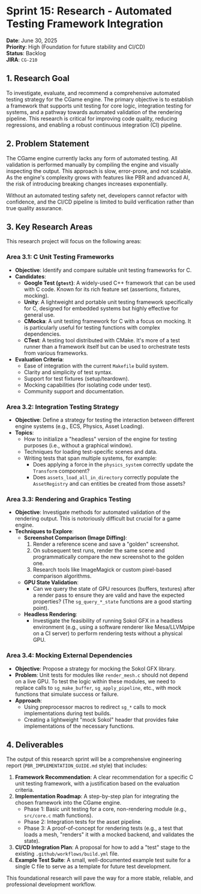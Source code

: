 # Sprint 15: Research - Automated Testing Framework Integration

**Date**: June 30, 2025  
**Priority**: High (Foundation for future stability and CI/CD)  
**Status**: Backlog  
**JIRA**: `CG-210`

## 1. Research Goal

To investigate, evaluate, and recommend a comprehensive automated testing strategy for the CGame engine. The primary objective is to establish a framework that supports unit testing for core logic, integration testing for systems, and a pathway towards automated validation of the rendering pipeline. This research is critical for improving code quality, reducing regressions, and enabling a robust continuous integration (CI) pipeline.

## 2. Problem Statement

The CGame engine currently lacks any form of automated testing. All validation is performed manually by compiling the engine and visually inspecting the output. This approach is slow, error-prone, and not scalable. As the engine's complexity grows with features like PBR and advanced AI, the risk of introducing breaking changes increases exponentially.

Without an automated testing safety net, developers cannot refactor with confidence, and the CI/CD pipeline is limited to build verification rather than true quality assurance.

## 3. Key Research Areas

This research project will focus on the following areas:

### **Area 3.1: C Unit Testing Frameworks**

*   **Objective**: Identify and compare suitable unit testing frameworks for C.
*   **Candidates**:
    *   **Google Test (`gtest`)**: A widely-used C++ framework that can be used with C code. Known for its rich feature set (assertions, fixtures, mocking).
    *   **Unity**: A lightweight and portable unit testing framework specifically for C, designed for embedded systems but highly effective for general use.
    *   **CMocka**: A unit testing framework for C with a focus on mocking. It is particularly useful for testing functions with complex dependencies.
    *   **CTest**: A testing tool distributed with CMake. It's more of a test runner than a framework itself but can be used to orchestrate tests from various frameworks.
*   **Evaluation Criteria**:
    *   Ease of integration with the current `Makefile` build system.
    *   Clarity and simplicity of test syntax.
    *   Support for test fixtures (setup/teardown).
    *   Mocking capabilities (for isolating code under test).
    *   Community support and documentation.

### **Area 3.2: Integration Testing Strategy**

*   **Objective**: Define a strategy for testing the interaction between different engine systems (e.g., ECS, Physics, Asset Loading).
*   **Topics**:
    *   How to initialize a "headless" version of the engine for testing purposes (i.e., without a graphical window).
    *   Techniques for loading test-specific scenes and data.
    *   Writing tests that span multiple systems, for example:
        *   Does applying a force in the `physics_system` correctly update the `Transform` component?
        *   Does `assets_load_all_in_directory` correctly populate the `AssetRegistry` and can entities be created from those assets?

### **Area 3.3: Rendering and Graphics Testing**

*   **Objective**: Investigate methods for automated validation of the rendering output. This is notoriously difficult but crucial for a game engine.
*   **Techniques to Explore**:
    *   **Screenshot Comparison (Image Diffing)**:
        1.  Render a reference scene and save a "golden" screenshot.
        2.  On subsequent test runs, render the same scene and programmatically compare the new screenshot to the golden one.
        3.  Research tools like ImageMagick or custom pixel-based comparison algorithms.
    *   **GPU State Validation**:
        *   Can we query the state of GPU resources (buffers, textures) after a render pass to ensure they are valid and have the expected properties? (The `sg_query_*_state` functions are a good starting point).
    *   **Headless Rendering**:
        *   Investigate the feasibility of running Sokol GFX in a headless environment (e.g., using a software renderer like Mesa/LLVMpipe on a CI server) to perform rendering tests without a physical GPU.

### **Area 3.4: Mocking External Dependencies**

*   **Objective**: Propose a strategy for mocking the Sokol GFX library.
*   **Problem**: Unit tests for modules like `render_mesh.c` should not depend on a live GPU. To test the logic within these modules, we need to replace calls to `sg_make_buffer`, `sg_apply_pipeline`, etc., with mock functions that simulate success or failure.
*   **Approach**:
    *   Using preprocessor macros to redirect `sg_*` calls to mock implementations during test builds.
    *   Creating a lightweight "mock Sokol" header that provides fake implementations of the necessary functions.

## 4. Deliverables

The output of this research sprint will be a comprehensive engineering report (`PBR_IMPLEMENTATION_GUIDE.md` style) that includes:

1.  **Framework Recommendation**: A clear recommendation for a specific C unit testing framework, with a justification based on the evaluation criteria.
2.  **Implementation Roadmap**: A step-by-step plan for integrating the chosen framework into the CGame engine.
    *   Phase 1: Basic unit testing for a core, non-rendering module (e.g., `src/core.c` math functions).
    *   Phase 2: Integration tests for the asset pipeline.
    *   Phase 3: A proof-of-concept for rendering tests (e.g., a test that loads a mesh, "renders" it with a mocked backend, and validates the state).
3.  **CI/CD Integration Plan**: A proposal for how to add a "test" stage to the existing `.github/workflows/build.yml` file.
4.  **Example Test Suite**: A small, well-documented example test suite for a single C file to serve as a template for future test development.

This foundational research will pave the way for a more stable, reliable, and professional development workflow.
